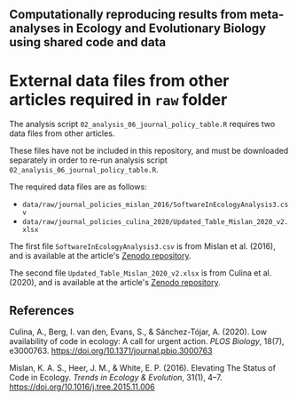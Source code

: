 ## Computationally reproducing results from meta-analyses in Ecology and Evolutionary Biology using shared code and data

# External data files from other articles required in `raw` folder

The analysis script `02_analysis_06_journal_policy_table.R` requires two data files from other articles.

These files have not be included in this repository, and must be downloaded separately in order to re-run analysis script `02_analysis_06_journal_policy_table.R`.

The required data files are as follows:

- `data/raw/journal_policies_mislan_2016/SoftwareInEcologyAnalysis3.csv`
- `data/raw/journal_policies_culina_2020/Updated_Table_Mislan_2020_v2.xlsx`

The first file `SoftwareInEcologyAnalysis3.csv` is from Mislan et al. (2016), and is available at the article's [Zenodo repository](https://doi.org/10.5281/zenodo.34689).

The second file `Updated_Table_Mislan_2020_v2.xlsx` is from Culina et al. (2020), and is available at the article's [Zenodo repository](https://doi.org/10.5281/zenodo.3833928).

## References

Culina, A., Berg, I. van den, Evans, S., & Sánchez-Tójar, A. (2020). Low availability of code in ecology: A call for urgent action. _PLOS Biology_, 18(7), e3000763. https://doi.org/10.1371/journal.pbio.3000763

Mislan, K. A. S., Heer, J. M., & White, E. P. (2016). Elevating The Status of Code in Ecology. _Trends in Ecology & Evolution_, 31(1), 4–7. https://doi.org/10.1016/j.tree.2015.11.006
